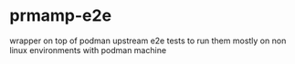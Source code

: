 # prmamp-e2e
wrapper on top of podman upstream e2e tests to run them mostly on non linux environments with podman machine
